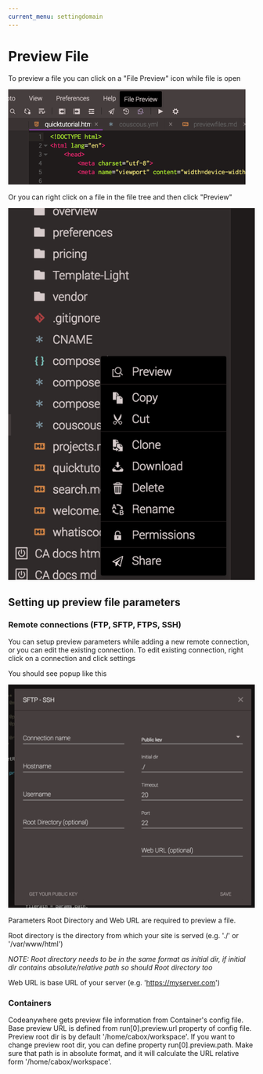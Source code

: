 ```yaml
---
current_menu: settingdomain
---
```


# Preview File

To preview a file you can click on a "File Preview" icon while file is open

![previewfile1](images/previewfile.png "previewfile1")

Or you can right click on a file in the file tree and then click "Preview"

![previewfile2](images/previewfiletree.png "previewfile2")

## Setting up preview file parameters

### Remote connections (FTP, SFTP, FTPS, SSH)

You can setup preview parameters while adding a new remote connection, or you can edit the existing connection. To edit existing connection, right click on a connection and click settings

You should see popup like this

![connectionconfig1](images/connectionconfig.png "connectionconfig1")

Parameters Root Directory and Web URL are required to preview a file.

Root directory is the directory from which your site is served (e.g. './' or '/var/www/html')

*NOTE: Root directory needs to be in the same format as initial dir, if initial dir contains absolute/relative path so should Root directory too*

Web URL is base URL of your server (e.g. 'https://myserver.com')

### Containers

Codeanywhere gets preview file information from Container's config file. Base preview URL is defined from run[0].preview.url property of config file. Preview root dir is by default '/home/cabox/workspace'.
If you want to change preview root dir, you can define property run[0].preview.path. Make sure that path is in absolute format, and it will calculate the URL relative form '/home/cabox/workspace'.

